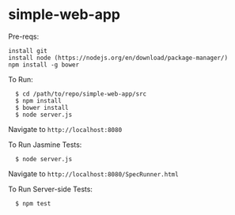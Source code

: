 # simple-web-app

Pre-reqs:
```
install git
install node (https://nodejs.org/en/download/package-manager/)
npm install -g bower
```

To Run:
```
  $ cd /path/to/repo/simple-web-app/src
  $ npm install
  $ bower install
  $ node server.js
```
Navigate to `http://localhost:8080`

To Run Jasmine Tests:
```
  $ node server.js
```
Navigate to `http://localhost:8080/SpecRunner.html`

To Run Server-side Tests:
```
  $ npm test
```